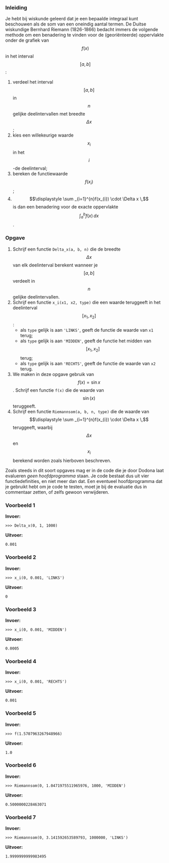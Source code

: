 ### Inleiding

Je hebt bij wiskunde geleerd dat je een bepaalde integraal kunt beschouwen als de som van een oneindig aantal termen. De Duitse wiskundige Bernhard Riemann (1826-1866) bedacht immers de volgende methode om een benadering te vinden voor de (georiënteerde) oppervlakte onder de grafiek van $$f(x)$$ in het interval $$[a,b]$$:
1. verdeel het interval $$[a,b]$$ in $$n$$ gelijke deelintervallen met breedte $$\Delta x$$;
2. kies een willekeurige waarde $$x_{i}$$ in het $$i$$-de deelinterval;
3. bereken de functiewaarde $$f(x_{i})$$;
4. $$\displaystyle \sum _{i=1}^{n}f(x_{i}) \cdot \Delta x \,$$ is dan een benadering voor de exacte oppervlakte $$\displaystyle \int _{a}^{b} f(x) \, dx$$. 

### Opgave

1. Schrijf een functie `Delta_x(a, b, n)` die de breedte $$\Delta x$$ van elk deelinterval berekent wanneer je $$[a,b]$$ verdeelt in $$n$$ gelijke deelintervallen.
2. Schrijf een functie `x_i(x1, x2, type)` die een waarde teruggeeft in het deelinterval $$[x_1, x_2]$$:
    * als `type` gelijk is aan `'LINKS'`, geeft de functie de waarde van `x1` terug;
    * als `type` gelijk is aan `'MIDDEN'`, geeft de functie het midden van $$[x_1, x_2]$$ terug;
    * als `type` gelijk is aan `'RECHTS'`, geeft de functie de waarde van `x2` terug.
3. We maken in deze opgave gebruik van $$f(x) = \sin x$$. Schrijf een functie `f(x)` die de waarde van $$\sin(x)$$ teruggeeft.
4. Schrijf een functie `Riemannsom(a, b, n, type)` die de waarde van $$\displaystyle \sum _{i=1}^{n}f(x_{i}) \cdot \Delta x \,$$ teruggeeft, waarbij $$\Delta x$$ en $$x_i$$ berekend worden zoals hierboven beschreven.

Zoals steeds in dit soort opgaves mag er in de code die je door Dodona laat evalueren *geen hoofdprogramma* staan. Je code bestaat dus uit vier functiedefinities, en niet meer dan dat. Een eventueel hoofdprogramma dat je gebruikt hebt om je code te testen, moet je bij de evaluatie dus in commentaar zetten, of zelfs gewoon verwijderen.
 
### Voorbeeld 1

**Invoer:**

    >>> Delta_x(0, 1, 1000)

**Uitvoer:**

    0.001

### Voorbeeld 2

**Invoer:**

    >>> x_i(0, 0.001, 'LINKS')

**Uitvoer:**

    0

### Voorbeeld 3

**Invoer:**

    >>> x_i(0, 0.001, 'MIDDEN')

**Uitvoer:**

    0.0005

### Voorbeeld 4

**Invoer:**

    >>> x_i(0, 0.001, 'RECHTS')

**Uitvoer:**

    0.001

### Voorbeeld 5

**Invoer:**

    >>> f(1.5707963267948966)

**Uitvoer:**

    1.0

### Voorbeeld 6

**Invoer:**

    >>> Riemannsom(0, 1.0471975511965976, 1000, 'MIDDEN')

**Uitvoer:**

    0.5000000228463071

### Voorbeeld 7

**Invoer:**

    >>> Riemannsom(0, 3.141592653589793, 1000000, 'LINKS')

**Uitvoer:**

    1.9999999999983495
    